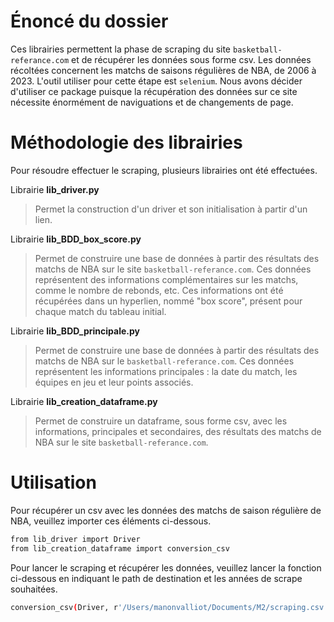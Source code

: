 # Énoncé du dossier
Ces librairies permettent la phase de scraping du site `basketball-referance.com` et de récupérer les données sous forme csv. Les données récoltées concernent les matchs de saisons régulières de NBA, de 2006 à 2023. L'outil utiliser pour cette étape est `selenium`. Nous avons décider d'utiliser ce package puisque la récupération des données sur ce site nécessite énormément de naviguations et de changements de page.


# Méthodologie des librairies

Pour résoudre effectuer le scraping, plusieurs librairies ont été effectuées.

Librairie **lib_driver.py**
> Permet la construction d'un driver et son initialisation à partir d'un lien.

Librairie **lib_BDD_box_score.py**
> Permet de construire une base de données à partir des résultats des matchs de NBA sur le site `basketball-referance.com`. Ces données représentent des informations complémentaires sur les matchs, comme le nombre de rebonds, etc. Ces informations ont été récupérées dans un hyperlien, nommé "box score", présent pour chaque match du tableau initial.

Librairie **lib_BDD_principale.py**
> Permet de construire une base de données à partir des résultats des matchs de NBA sur le `basketball-referance.com`. Ces données représentent les informations principales : la date du match, les équipes en jeu et leur points associés.

Librairie **lib_creation_dataframe.py**
> Permet de construire un dataframe, sous forme csv, avec les informations, principales et secondaires,  des résultats des matchs de NBA sur le site `basketball-referance.com`.


# Utilisation

Pour récupérer un csv avec les données des matchs de saison régulière de NBA, veuillez importer ces éléments ci-dessous.
```bash
from lib_driver import Driver
from lib_creation_dataframe import conversion_csv
```


Pour lancer le scraping et récupérer les données, veuillez lancer la fonction ci-dessous en indiquant le path de destination et les années de scrape souhaitées.
```bash
conversion_csv(Driver, r'/Users/manonvalliot/Documents/M2/scraping.csv', 2006, 2023)
```
